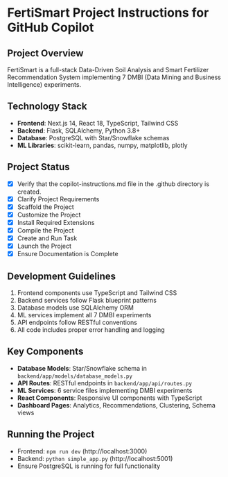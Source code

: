# FertiSmart Project Instructions for GitHub Copilot

## Project Overview
FertiSmart is a full-stack Data-Driven Soil Analysis and Smart Fertilizer Recommendation System implementing 7 DMBI (Data Mining and Business Intelligence) experiments.

## Technology Stack
- **Frontend**: Next.js 14, React 18, TypeScript, Tailwind CSS
- **Backend**: Flask, SQLAlchemy, Python 3.8+
- **Database**: PostgreSQL with Star/Snowflake schemas
- **ML Libraries**: scikit-learn, pandas, numpy, matplotlib, plotly

## Project Status
- [x] Verify that the copilot-instructions.md file in the .github directory is created.
- [x] Clarify Project Requirements
- [x] Scaffold the Project
- [x] Customize the Project
- [x] Install Required Extensions
- [x] Compile the Project
- [x] Create and Run Task
- [x] Launch the Project
- [x] Ensure Documentation is Complete

## Development Guidelines
1. Frontend components use TypeScript and Tailwind CSS
2. Backend services follow Flask blueprint patterns
3. Database models use SQLAlchemy ORM
4. ML services implement all 7 DMBI experiments
5. API endpoints follow RESTful conventions
6. All code includes proper error handling and logging

## Key Components
- **Database Models**: Star/Snowflake schema in `backend/app/models/database_models.py`
- **API Routes**: RESTful endpoints in `backend/app/api/routes.py`
- **ML Services**: 6 service files implementing DMBI experiments
- **React Components**: Responsive UI components with TypeScript
- **Dashboard Pages**: Analytics, Recommendations, Clustering, Schema views

## Running the Project
- Frontend: `npm run dev` (http://localhost:3000)
- Backend: `python simple_app.py` (http://localhost:5001)
- Ensure PostgreSQL is running for full functionality
